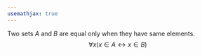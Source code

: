 ```yaml
---
usemathjax: true
---
```


Two sets $A$ and $B$ are equal only when they have same elements.
$$\forall x (x \in A \leftrightarrow x \in B)$$